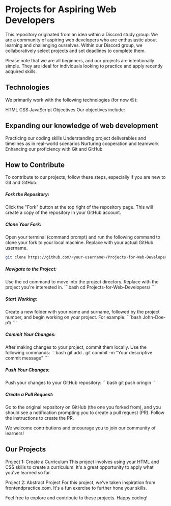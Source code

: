 <h1>Projects for Aspiring Web Developers</h1>
This repository originated from an idea within a Discord study group. We are a community of aspiring web developers who are enthusiastic about learning and challenging ourselves. Within our Discord group, we collaboratively select projects and set deadlines to complete them.

Please note that we are all beginners, and our projects are intentionally simple. They are ideal for individuals looking to practice and apply recently acquired skills.

<h2>Technologies</h2>
We primarily work with the following technologies (for now 😉):

HTML
CSS
JavaScript
Objectives
Our objectives include:

<h2>Expanding our knowledge of web development</h2>
Practicing our coding skills
Understanding project deliverables and timelines as in real-world scenarios
Nurturing cooperation and teamwork
Enhancing our proficiency with Git and GitHub

<h2>How to Contribute</h2>
To contribute to our projects, follow these steps, especially if you are new to Git and GitHub:

<h5>Fork the Repository:</h5> 
Click the "Fork" button at the top right of the repository page. This will create a copy of the repository in your GitHub account.

<h5>Clone Your Fork:</h5> 
Open your terminal (command prompt) and run the following command to clone your fork to your local machine. Replace <your-username> with your actual GitHub username.

```bash
git clone https://github.com/<your-username>/Projects-for-Web-Developers.git
```

<h5>Navigate to the Project:</h5> 
Use the cd command to move into the project directory. Replace <project-folder> with the project you're interested in.
```bash
cd Projects-for-Web-Developers/<project-folder>
```

<h5>Start Working:</h5> 
Create a new folder with your name and surname, followed by the project number, and begin working on your project. For example:
```bash
John-Doe-p1/
```

<h5>Commit Your Changes:</h5> 
After making changes to your project, commit them locally. Use the following commands:
```bash
git add .
git commit -m "Your descriptive commit message"
```

<h5>Push Your Changes:</h5>
Push your changes to your GitHub repository:
```bash
git push oringin <brach-name>
```
<h5>Create a Pull Request:</h5>
Go to the original repository on GitHub (the one you forked from), and you should see a notification prompting you to create a pull request (PR). Follow the instructions to create the PR.

We welcome contributions and encourage you to join our community of learners!

<h2>Our Projects</h2>
Project 1: Create a Curriculum
This project involves using your HTML and CSS skills to create a curriculum. It's a great opportunity to apply what you've learned so far.

Project 2: Abstract Project
For this project, we've taken inspiration from frontendpractice.com. It's a fun exercise to further hone your skills.

Feel free to explore and contribute to these projects. Happy coding!

